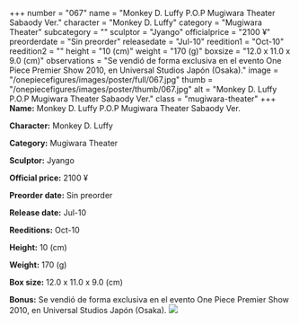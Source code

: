 +++
number = "067"
name = "Monkey D. Luffy P.O.P Mugiwara Theater Sabaody Ver."
character = "Monkey D. Luffy"
category = "Mugiwara Theater"
subcategory = ""
sculptor = "Jyango"
officialprice = "2100 ¥"
preorderdate = "Sin preorder"
releasedate = "Jul-10"
reedition1 = "Oct-10"
reedition2 = ""
height = "10 (cm)"
weight = "170 (g)"
boxsize = "12.0 x 11.0 x 9.0 (cm)"
observations = "Se vendió de forma exclusiva en el evento One Piece Premier Show 2010, en Universal Studios Japón (Osaka)."
image = "/onepiecefigures/images/poster/full/067.jpg"
thumb = "/onepiecefigures/images/poster/thumb/067.jpg"
alt = "Monkey D. Luffy P.O.P Mugiwara Theater Sabaody Ver."
class = "mugiwara-theater"
+++
**Name:** Monkey D. Luffy P.O.P Mugiwara Theater Sabaody Ver.

**Character:** Monkey D. Luffy

**Category:** Mugiwara Theater 

**Sculptor:** Jyango

**Official price:** 2100 ¥

**Preorder date:** Sin preorder

**Release date:** Jul-10

**Reeditions:** Oct-10

**Height:** 10 (cm)

**Weight:** 170 (g)

**Box size:** 12.0 x 11.0 x 9.0 (cm)

**Bonus:** Se vendió de forma exclusiva en el evento One Piece Premier Show 2010, en Universal Studios Japón (Osaka).
<img src="/onepiecefigures/images/poster/thumb/067.jpg">